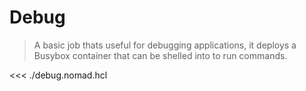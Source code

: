 # Debug

> A basic job thats useful for debugging applications, it deploys a Busybox container that can be shelled into to run commands.

<<< ./debug.nomad.hcl

